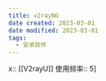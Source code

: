 ```yaml
---
title: v2rayNG
date created: 2023-03-01
date modified: 2023-03-01
tags:
  - 安卓软件
---
```

x:: [[V2rayU]]
使用频率:: 5]
